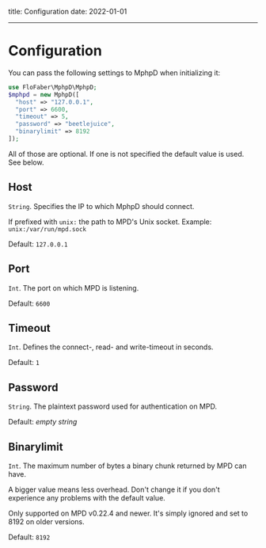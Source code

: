 title: Configuration
date: 2022-01-01

---

# Configuration


You can pass the following settings to MphpD when initializing it:
```php
use FloFaber\MphpD\MphpD;
$mphpd = new MphpD([
  "host" => "127.0.0.1",
  "port" => 6600,
  "timeout" => 5,
  "password" => "beetlejuice",
  "binarylimit" => 8192
]);
```

All of those are optional. If one is not specified the default value is used. See below.


## Host

`String`. Specifies the IP to which MphpD should connect.

If prefixed with `unix:` the path to MPD's Unix socket. Example: `unix:/var/run/mpd.sock`

Default: `127.0.0.1`


## Port

`Int`. The port on which MPD is listening.

Default: `6600`


## Timeout

`Int`. Defines the connect-, read- and write-timeout in seconds.

Default: `1`


## Password

`String`. The plaintext password used for authentication on MPD.

Default: *empty string*

## Binarylimit

`Int`. The maximum number of bytes a binary chunk returned by MPD can have.

A bigger value means less overhead. Don't change it if you don't experience any problems with the default value.

Only supported on MPD v0.22.4 and newer. It's simply ignored and set to 8192 on older versions.

Default: `8192`
